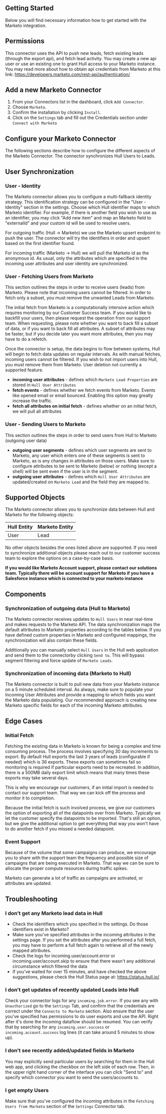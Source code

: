 ## Getting Started

Below you will find necessary information how to get started with the Marketo integration.

## Permissions

This connector uses the API to push new leads, fetch existing leads (through the export api), and fetch lead activity.  You may create a new api user or use an existing one to grant Hull access to your Marketo instance.
You may read more about how to obtain api credentials from Marketo at this link: https://developers.marketo.com/rest-api/authentication/

## Add a new Marketo Connector
1. From your Connectors list in the dashboard, click `Add Connector`.
2. Choose `Marketo`.
3. Confirm the installation by clicking `Install`.
4. Click on the `Settings` tab and fill out the Credentials section under `Connect with Marketo`

## Configure your Marketo Connector

The following sections describe how to configure the different aspects of the Marketo Connector.  The connector synchronizes Hull Users to Leads.

## User Synchronization

### User - Identity
The Marketo connector allows you to configure a multi-fallback identity strategy.  This identification strategy can be configured in the "User - Identity" section in the settings.  Choose which Hull identifier maps to which Marketo identifier.  For example, if there is another field you wish to use as an identifier, you may click "Add new item" and map an Marketo field to "externalId" and your custom id will be used to resolve users.

For outgoing traffic (Hull -> Marketo) we use the Marketo upsert endpoint to push the user.  The connector will try the identifiers in order and upsert based on the first identifier found.

For incoming traffic (Marketo -> Hull) we will pull the Marketo id as the anonymous id.  As usual, only the attributes which are specified in the incoming user attributes and user identity are synchronized.

### User - Fetching Users from Marketo

This section outlines the steps in order to receive users (leads) from Marketo.  Please note that incoming users cannot be filtered.  In order to fetch only a subset, you must remove the unwanted Leads from Marketo.

The initial fetch from Marketo is a computationally intensive action which requires monitoring by our Customer Success team.  If you would like to backfill your users, then please request the operation from our support team.  When requesting, please note whether you want to back fill a subset of data, or if you want to back fill all attributes.  A subset of attributes may be faster, but if you decide later you want more attributes, then you may have to do a refetch. 

Once the connector is setup, the data begins to flow between systems, Hull will begin to fetch data updates on regular intervals.  As with manual fetches, incoming users cannot be filtered.  If you wish to not import users into Hull, you must remove them from Marketo.  User deletion not currently a supported feature.

- **incoming user attributes** - defines which `Marketo Lead Properties` are stored in `Hull User Attributes`
- **fetch events** - defines whether we fetch events from Marketo.  Events like opened email or email bounced.  Enabling this option may greatly increase the traffic.
- **fetch all attributes on initial fetch** - defines whether on an initial fetch, we will pull all attributes

### User - Sending Users to Marketo

This section outlines the steps in order to send users from Hull to Marketo (outgoing user data)

- **outgoing user segments** - defines which user segments are sent to Marketo, any user which enters one of these segments is sent to Marketo, as is any changes in attributes on those users.  Make sure to configure attributes to be sent to Marketo (below) or nothing (except a shell) will be sent even if the user is in the segment.
- **outgoing user attributes** - defines which `Hull User Attributes` are updated/created on `Marketo Lead` and the field they are mapped to.

## Supported Objects
The Marketo connector allows you to synchronize data between Hull and Marketo for the following objects:

|Hull Entity|Marketo Entity|
|-----------|--------------|
|User       |Lead      |

No other objects besides the ones listed above are supported. If you need to synchronize additional objects please reach out to our customer success team to explore the options on a case-by-case basis.

<B>If you would like Marketo Account support, please contact our solutions team.  Typically there will be account support for Marketo if you have a Salesforce instance which is connected to your marketo instance</B>

## Components

### Synchronization of outgoing data (Hull to Marketo)

The Marketo connector receives updates to `Hull Users` in near real-time and makes requests to the Marketo API. The data synchronization maps the default attributes to Marketo properties according to the tables below. If you have defined custom properties in Marketo and configured mappings, the synchronization will also contain these fields.

Additionally you can manually select `Hull Users` in the Hull web application and send them to the connectorby clicking `Send to`. This will bypass segment filtering and force update of `Marketo Leads`.

### Synchronization of incoming data (Marketo to Hull)

The Marketo connector is built to pull new data from your Marketo instance on a 5 minute scheduled interval.  As always, make sure to populate your Incoming User Attributes and provide a mapping to which fields you want the Marketo data populating.  Our recommended approach is creating new Marketo specific fields for each of the incoming Marketo attributes.

## Edge Cases
### Initial Fetch
Fetching the existing data in Marketo is known for being a complex and time consuming process.  The process involves specifying 30 day increments to export.  By default Hull exports the last 3 years of leads (configurable if needed) which is 36 exports.  These exports can sometimes fail so monitoring is required if particular exports need to be recreated.  In addition, there is a 500MB daily export limit which means that many times these exports may take several days.

This is why we encourage our customers, if an initial import is needed to contact our support team.  That way we can kick off the process and monitor it to completion.

Because the initial fetch is such involved process, we give our customers the option of exporting all of the datapoints over from Marketo.  Typically we let the customer specify the datapoints to be imported.  That's still an option, but we give the additional option to get everything that way you won't have to do another fetch if you missed a needed datapoint.

### Event Support
Because of the volume that some campaigns can produce, we encourage you to share with the support team the frequency and possible size of campaigns that are being executed in Marketo.  That way we can be sure to allocate the proper compute resources during traffic spikes.

Marketo can generate a lot of traffic as campaigns are activated, or attributes are updated.  

## Troubleshooting

### I don’t get any Marketo lead data in Hull
- Check the identifiers which you specified in the settings.  Do those identifiers exist in Marketo?
- Make sure you've specified attributes in the incoming attributes in the settings page.  If you set the attributes after you performed a full fetch, you may have to perform a full fetch again to retrieve all of the newly mapped attributes.
- Check the logs for incoming.user/account.error or incoming.user/account.skip to ensure that there wasn't any additional circumstance which filtered the data
- If you've waited for over 15 minutes, and have checked the above suggestions, please check the Hull Status page at: https://status.hull.io/

### I don’t get updates of recently updated Leads into Hull
Check your connector logs for any `incoming.job.error`. If you see any with `Unauthorized` go to the `Settings` Tab, and confirm that the credentials are correct under the `Connecto to Marketo` section.  Also ensure that the user you've specified has permissions to do user exports and use the API.
Right after it's done the incoming dataflow should be resumed. You can verify that by searching for any `incoming.user.success` or `incoming.account.success` log lines (it can take around 5 minutes to show up).

### I don’t see recently added/updated fields in Marketo
You may explicitly send particular users by searching for them in the Hull web app, and clicking the checkbox on the left side of each row.  Then, in the upper right hand corner of the interface you can click "Send to" and specify which connector you want to send the users/accounts to.

### I get empty Users
Make sure that you've configured the incoming attributes in the `Fetching Users from Marketo` section of the `Settings` Connector tab.
